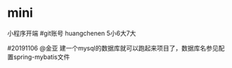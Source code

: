 # mini
小程序开端
#git账号 huangchenen 5小6大7大

#20191106
@金亚  建一个mysql的数据库就可以跑起来项目了，数据库名参见配置spring-mybatis文件